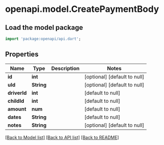 # openapi.model.CreatePaymentBody

## Load the model package
```dart
import 'package:openapi/api.dart';
```

## Properties
Name | Type | Description | Notes
------------ | ------------- | ------------- | -------------
**id** | **int** |  | [optional] [default to null]
**uId** | **String** |  | [optional] [default to null]
**driverId** | **int** |  | [default to null]
**childId** | **int** |  | [default to null]
**amount** | **num** |  | [default to null]
**dates** | **String** |  | [default to null]
**notes** | **String** |  | [optional] [default to null]

[[Back to Model list]](../README.md#documentation-for-models) [[Back to API list]](../README.md#documentation-for-api-endpoints) [[Back to README]](../README.md)


